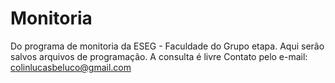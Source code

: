 # Monitoria
Do programa de monitoria da ESEG - Faculdade do Grupo etapa. Aqui serão salvos arquivos de programação. A consulta é livre
Contato pelo e-mail:
colinlucasbeluco@gmail.com
